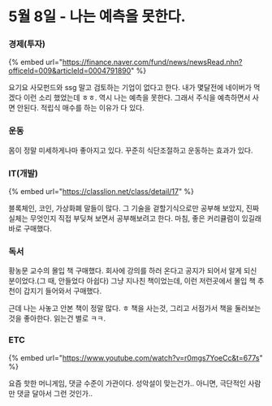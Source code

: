 # 5월 8일 - 나는 예측을 못한다.

### 경제\(투자\)

{% embed url="https://finance.naver.com/fund/news/newsRead.nhn?officeId=009&articleId=0004791890" %}

요기요 사모펀드와 ssg 말고 검토하는 기업이 없다고 한다. 내가 몇달전에 네이버가 먹겠다 이런 소리 했었는데 ㅎㅎ. 역시 나는 예측을 못한다. 그래서 주식을 예측하면서 사면 안된다. 적립식 매수를 하는 이유가 다 있다.

### 운동

몸이 정말 미세하게나마 좋아지고 있다. 꾸준히 식단조절하고 운동하는 효과가 있다.

### IT\(개발\)

{% embed url="https://classlion.net/class/detail/17" %}

블록체인, 코인, 가상화폐 말들이 많다. 그 기술을 겉할기식으로만 공부해 보았지, 진짜 실체는 무엇인지 직접 부딪쳐 보면서 공부해보려고 한다. 마침, 좋은 커리큘럼이 있길래 바로 구매했다.

### 독서

황농문 교수의 몰입 책 구매했다. 회사에 강의를 하러 온다고 공지가 되어서 알게 되신 분이었다.\(그 때, 안들었다 아쉽다\) 그냥 지나친 책이었는데, 이런 저런곳에서 몰입 책 추천이 갑지기 들어와서 구매했다.

근데 나는 사놓고 안본 책이 정말 많다. ㅎ 책을 사는것, 그리고 서점가서 책을 둘러보는 것을 좋아한다. 읽는건 별로 ㅋㅋ.

### ETC

{% embed url="https://www.youtube.com/watch?v=r0mgs7YoeCc&t=677s" %}

요즘 핫한 머니게임, 댓글 수준이 가관이다. 성악설이 맞는건가.. 아니면, 극단적인 사람만 댓글 달아서 그런 것인가..

